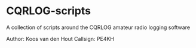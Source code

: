 # CQRLOG-scripts
A collection of scripts around the CQRLOG amateur radio logging software

Author: Koos van den Hout
Callsign: PE4KH
